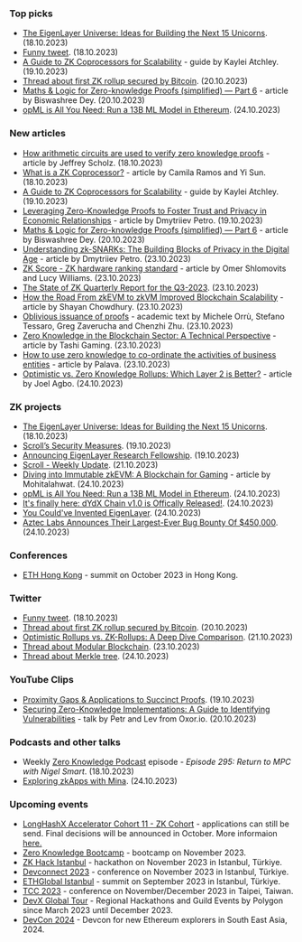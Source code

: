 ### Top picks
* [The EigenLayer Universe: Ideas for Building the Next 15 Unicorns](https://www.blog.eigenlayer.xyz/eigenlayer-universe-15-unicorn-ideas/). (18.10.2023)
* [Funny tweet](https://twitter.com/naruto11eth/status/1714440327279313346). (18.10.2023)
* [A Guide to ZK Coprocessors for Scalability](https://www.risczero.com/news/a-guide-to-zk-coprocessors-for-scalability) - guide by Kaylei Atchley. (19.10.2023)
* [Thread about first ZK rollup secured by Bitcoin](https://twitter.com/chainway_xyz/status/1715436405692735813). (20.10.2023)
* [Maths & Logic for Zero-knowledge Proofs (simplified) — Part 6](https://medium.com/@biswashreedey/maths-logic-for-zero-knowledge-proofs-simplified-part-6-799060abdb67) - article by Biswashree Dey. (20.10.2023)
* [opML is All You Need: Run a 13B ML Model in Ethereum](https://mirror.xyz/hyperoracleblog.eth/Z__Ui5I9gFOy7-da_jI1lgEqtnzSIKcwuBIrk-6YM0Y). (24.10.2023)

### New articles 
* [How arithmetic circuits are used to verify zero knowledge proofs](https://www.rareskills.io/post/zk-circuits) - article by Jeffrey Scholz. (18.10.2023)
* [What is a ZK Coprocessor?](https://blog.axiom.xyz/what-is-a-zk-coprocessor/) - article by Camila Ramos and Yi Sun. (18.10.2023)
* [A Guide to ZK Coprocessors for Scalability](https://www.risczero.com/news/a-guide-to-zk-coprocessors-for-scalability) - guide by Kaylei Atchley. (19.10.2023)
* [Leveraging Zero-Knowledge Proofs to Foster Trust and Privacy in Economic Relationships](https://ogpetya.medium.com/leveraging-zero-knowledge-proofs-to-foster-trust-and-privacy-in-economic-relationships-22ac8c371a3b) - article by Dmytriiev Petro. (19.10.2023)
* [Maths & Logic for Zero-knowledge Proofs (simplified) — Part 6](https://medium.com/@biswashreedey/maths-logic-for-zero-knowledge-proofs-simplified-part-6-799060abdb67) - article by Biswashree Dey. (20.10.2023)
* [Understanding zk-SNARKs: The Building Blocks of Privacy in the Digital Age](https://ogpetya.medium.com/understanding-zk-snarks-the-building-blocks-of-privacy-in-the-digital-age-88c82f990e30) - article by Dmytriiev Petro. (23.10.2023)
* [ZK Score - ZK hardware ranking standard](https://zkproof.org/2023/10/23/zk-score-blog/) - article by Omer Shlomovits and Lucy Williams. (23.10.2023)
* [The State of ZK Quarterly Report for the Q3-2023](https://zkvalidator.com/the-state-of-zk/). (23.10.2023)
* [How the Road From zkEVM to zkVM Improved Blockchain Scalability](https://www.cryptopolitan.com/zkevm-zkvm-improved-blockchain-scalability/) - article by Shayan Chowdhury. (23.10.2023) 
* [Oblivious issuance of proofs](https://eprint.iacr.org/2023/1635.pdf) - academic text by Michele Orrù, Stefano Tessaro, Greg Zaverucha and Chenzhi Zhu. (23.10.2023)
* [Zero Knowledge in the Blockchain Sector: A Technical Perspective](https://medium.com/tashi-gg/zero-knowledge-in-the-blockchain-sector-a-technical-perspective-bcca2b9940a3) - article by Tashi Gaming. (23.10.2023)
* [How to use zero knowledge to co-ordinate the activities of business entities](https://medium.com/@palamarchuk896/how-to-use-zero-knowledge-to-co-ordinate-the-activities-of-business-entities-9b7cfe57bd44) - article by Palava. (23.10.2023)
* [Optimistic vs. Zero Knowledge Rollups: Which Layer 2 is Better?](https://www.coingecko.com/learn/optimistic-vs-zero-knowledge-rollups) - article by Joel Agbo. (24.10.2023)

### ZK projects
* [The EigenLayer Universe: Ideas for Building the Next 15 Unicorns](https://www.blog.eigenlayer.xyz/eigenlayer-universe-15-unicorn-ideas/). (18.10.2023)
* [Scroll’s Security Measures](https://scroll.io/blog/scrolls-security-measures). (19.10.2023)
* [Announcing EigenLayer Research Fellowship](https://www.blog.eigenlayer.xyz/eigenlayer-research-fellowship/). (19.10.2023)
* [Scroll - Weekly Update](https://twitter.com/Scroll_ZKP/status/1715720500381659624). (21.10.2023) 
* [Diving into Immutable zkEVM: A Blockchain for Gaming](https://medium.com/@mohitahlawat.2001.ma/diving-into-immutable-zkevm-a-blockchain-for-gaming-970464065a50) - article by Mohitalahwat. (24.10.2023)
* [opML is All You Need: Run a 13B ML Model in Ethereum](https://mirror.xyz/hyperoracleblog.eth/Z__Ui5I9gFOy7-da_jI1lgEqtnzSIKcwuBIrk-6YM0Y). (24.10.2023)
* [It's finally here: dYdX Chain v1.0 is Offically Released!](https://dydx.exchange/blog/dydx-chain-official-release). (24.10.2023)
* [You Could've Invented EigenLayer](https://www.blog.eigenlayer.xyz/ycie/). (24.10.2023)
* [Aztec Labs Announces Their Largest-Ever Bug Bounty Of $450,000](https://medium.com/aztec-protocol/aztec-labs-announces-our-largest-ever-bug-bounty-of-450-000-434ab2477b3a). (24.10.2023)

### Conferences
* [ETH Hong Kong](https://www.ethhongkong.co/) - summit on October 2023 in Hong Kong.

### Twitter
* [Funny tweet](https://twitter.com/naruto11eth/status/1714440327279313346). (18.10.2023)
* [Thread about first ZK rollup secured by Bitcoin](https://twitter.com/chainway_xyz/status/1715436405692735813). (20.10.2023)
* [Optimistic Rollups vs. ZK-Rollups: A Deep Dive Comparison](https://twitter.com/Layer2Hub/status/1715772365802795420). (21.10.2023)
* [Thread about Modular Blockchain](https://twitter.com/taikoxyz/status/1716548007561478453). (23.10.2023)
* [Thread about Merkle tree](https://twitter.com/schmiddominik1/status/1716785226142138546). (24.10.2023)

### YouTube Clips
* [Proximity Gaps & Applications to Succinct Proofs](https://www.youtube.com/watch?v=8AMiZdWA1eM). (19.10.2023)
* [Securing Zero-Knowledge Implementations: A Guide to Identifying Vulnerabilities](https://www.youtube.com/watch?v=dYi_G92f6w0) - talk by Petr and Lev from Oxor.io. (20.10.2023)

### Podcasts and other talks
* Weekly [Zero Knowledge Podcast](https://zeroknowledge.fm/295-2/) episode - *Episode 295: Return to MPC with Nigel Smart*. (18.10.2023)
* [Exploring zkApps with Mina](https://twitter.com/ZKValidator/status/1716845552954904834). (24.10.2023) 

### Upcoming events
* [LongHashX Accelerator Cohort 11 - ZK Cohort](https://longhashventures.typeform.com/ZKCohort?typeform-source=t.co) - applications can still be send. Final decisions will be announced in October. More informaion [here.](https://www.longhash.vc/accelerator/zk-accelerator/)
* [Zero Knowledge Bootcamp](https://www.rareskills.io/) - bootcamp on November 2023.
* [ZK Hack Istanbul](https://www.zkistanbul.com/) - hackathon on November 2023 in Istanbul, Türkiye.
* [Devconnect 2023](https://devconnect.org/) - conference on November 2023 in Istanbul, Türkiye.
* [ETHGlobal Istanbul](https://ethglobal.com/events/istanbul) - summit on September 2023 in Istanbul, Türkiye.
* [TCC 2023](https://tcc.iacr.org/2023/) - conference on November/December 2023 in Taipei, Taiwan.
* [DevX Global Tour](https://polygon.technology/blog/polygon-labs-announces-devx-global-tour) - Regional Hackathons and Guild Events by Polygon since March 2023 until December 2023.
* [DevCon 2024](https://devcon.org/) - Devcon for new Ethereum explorers in South East Asia, 2024.
